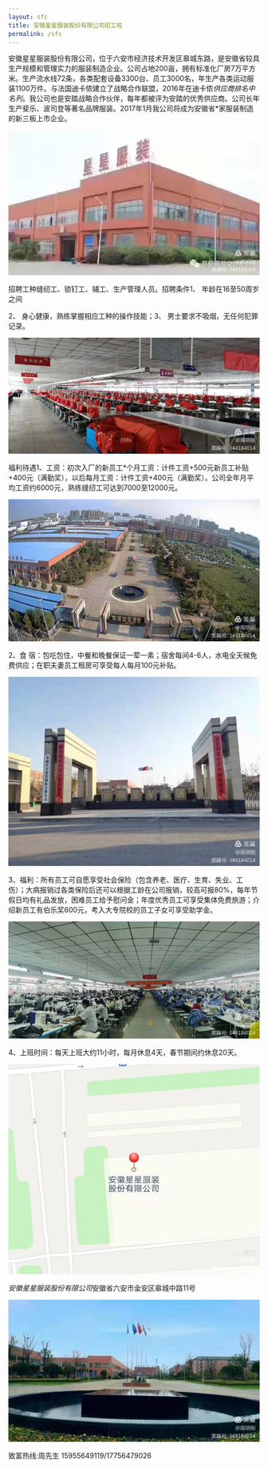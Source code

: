 ```yaml
---
layout: sfc
title: 安徽星星服装股份有限公司招工啦
permalink: /sfc
---
```


安徽星星服装股份有限公司，位于六安市经济技术开发区皋城东路，是安徽省较具生产规模和管理实力的服装制造企业。公司占地200亩，拥有标准化厂房7万平方米。生产流水线72条，各类配套设备3300台、员工3000名，年生产各类运动服装1100万件。与法国迪卡侬建立了战略合作联盟，2016年在迪卡侬*供应商排名中名列*。我公司也是安踏战略合作伙伴，每年都被评为安踏的优秀供应商。公司长年生产斐乐、波司登等著名品牌服装。2017年1月我公司将成为安徽省*家服装制造的新三板上市企业。

![img](80.png)

招聘工种缝纫工、锁钉工、辅工、生产管理人员。招聘条件1、 年龄在16至50周岁之间

2、 身心健康，熟练掌握相应工种的操作技能；3、 男士要求不吸烟，无任何犯罪记录。

![img](sfc-2.png)

福利待遇1、工资：初次入厂的新员工*个月工资：计件工资+500元新员工补贴+400元（满勤奖），以后每月工资：计件工资+400元（满勤奖）。公司全年月平均工资约6000元，熟练缝纫工可达到7000至12000元。

![img](sfc-3.png)

2、食 宿：包吃包住，中餐和晚餐保证一荤一素；宿舍每间4-6人，水电全天候免费供应；在职夫妻员工租房可享受每人每月100元补贴。

![img](sfc-4.png)

3、福利：所有员工可自愿享受社会保险（包含养老、医疗、生育、失业、工伤）；大病报销过各类保险后还可以根据工龄在公司报销，较高可报80%，每年节假日均有礼品发放，困难员工给予慰问金；年度优秀员工可享受集体免费旅游；介绍新员工有伯乐奖600元，考入大专院校的员工子女可享受助学金。

![img](sfc-5.png)

4、上班时间：每天上班大约11小时，每月休息4天，春节期间约休息20天。

![img](sfc-6.png)

*安徽星星服装股份有限公司*安徽省六安市金安区皋城中路11号

![img](sfc-7.png)

致富热线:周先生 15955649119/17756479026


